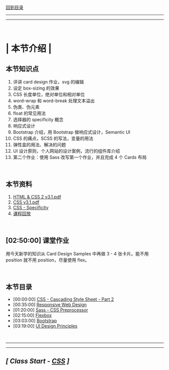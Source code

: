 [回到目录](../../README.md)

<hr>
<hr>
<br>

# | 本节介绍 |

## **本节知识点**

1. 评讲 card design 作业，svg 的编辑
2. 设定 box-sizing 的效果
3. CSS 长度单位，绝对单位和相对单位
4. word-wrap 和 word-break 处理文本溢出
5. 伪类、伪元素
6. float 的常见用法
7. 选择器的 specificity 概念
8. 响应式设计
9. Bootstrap 介绍，用 Bootstrap 做响应式设计，Semantic UI
10. CSS 的痛点，SCSS 的写法，变量的用法
11. 弹性盒的用法、解决的问题
12. UI 设计原则，个人网站的设计案例，流行的组件库介绍
13. 第二个作业：使用 Sass 改写第一个作业，并且完成 4 个 Cards 布局

<br>

## **本节资料**

1. [HTML & CSS 2 v3.1.pdf](https://github.com/NorrisWu0/JRAcademy-FullStack-T14/blob/lectures/lecture-03-css-scss/course-materials/l03_css_scss/03%20HTML%26CSS%202%20v3.1.pdf)
2. [CSS v3.1.pdf](https://github.com/NorrisWu0/JRAcademy-FullStack-T14/blob/lectures/lecture-03-css-scss/course-materials/l02_html%26css/02%20CSS%20v3.1.pdf)
3. [CSS - Specificity](https://github.com/NorrisWu0/JRAcademy-FullStack-T14/blob/lectures/lecture-03-css-scss/course-materials/l03_css_scss/css%20-%20specificity.pdf)
4. [课程回放](https://learn.jiangren.com.au/classroom/program/60ab30e1c9ec202331ed03a8/60e92e93fc3e005911aa7952/60e92eabfc3e005911aa7957)

<br>

## [02:50:00] **课堂作业**

用今天新学的知识从 Card Design Samples 中再做 3 - 4 张卡片。能不用 position 就不用 position，尽量使用 flex。

<br>

## **本节目录**

- [00:00:00]
  [CSS - Cascading Style Sheet - Part 2](03_css.md)
- [00:35:00]
  [Responsive Web Design](03_responsiveDesign.md)
- [01:20:00]
  [Sass - CSS Preprocessor](03_scss.md)
- [02:15:00]
  [Flexbox](03_flexbox.md)
- [03:03:00]
  [Bootstrap](03_bootstrap.md)
- [03:19:00]
  [UI Design Principles](03_uiDesignPrinciples.md)

<br>
<hr>
<hr>

## _[ Class Start - [CSS](03_css.md) ]_
